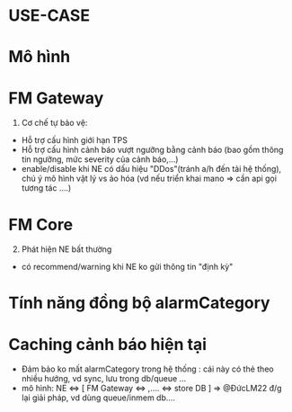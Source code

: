 # USE-CASE


# Mô hình


# FM Gateway
1. Cơ chế tự bảo vệ:
- Hỗ trợ cấu hình giới hạn TPS
- Hỗ trợ cấu hình cảnh báo vượt ngưỡng bằng cảnh báo (bao gồm thông tin ngưỡng, mức severity của cảnh báo,...)
- enable/disable khi NE có dấu hiệu "DDos"(tránh a/h đến tải hệ thống), chú ý mô hình vật lý vs ảo hóa (vd nếu triển khai mano => cần api gọi tương tác ....)

# FM Core

2. Phát hiện NE bất thường
- có recommend/warning khi NE ko gửi thông tin "định kỳ"

# Tính năng đồng bộ alarmCategory


# Caching cảnh báo hiện tại 


- Đảm bảo ko mất alarmCategory trong hệ thống : cái này có thẻ theo nhiều hướng, vd sync, lưu trong db/queue ...
- mô hình: NE <=> [ FM Gateway <=>  ,.... <=> store DB ] => @ĐứcLM22 đ/g lại giải pháp, vd dùng queue/inmem db....

